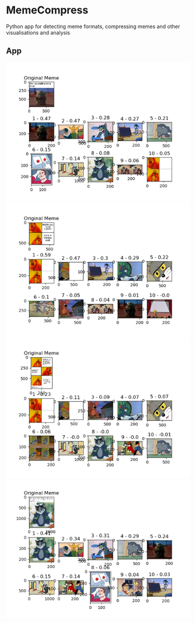 # MemeCompress
 Python app for detecting meme formats, compressing memes and other visualisations and analysis
 
## App
![1](MemeClassifications/BabyYoda_Text_1_Class.png)
![2](MemeClassifications/Drake_Text_1_Class.png)
![3](MemeClassifications/Drake_Text_2_Class.png)
![4](MemeClassifications/TomJerry_Text_1_Class.png)
